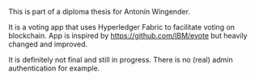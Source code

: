 This is part of a diploma thesis for Antonín Wingender.

It is a voting app that uses Hyperledger Fabric to facilitate voting on blockchain. App is inspired by https://github.com/IBM/evote but heavily changed and improved.

It is definitely not final and still in progress. There is no (real) admin authentication for example. 


